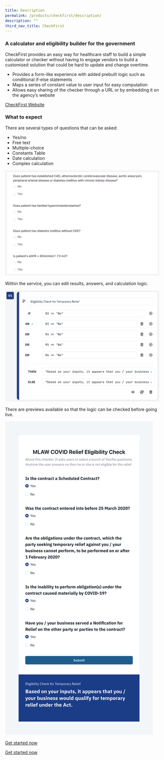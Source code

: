 ```yaml
---
title: Description
permalink: /products/checkfirst/description/
description: ""
third_nav_title: CheckFirst
---
```

### **A calculator and eligibility builder for the government**

CheckFirst provides an easy way for healthcare staff to build a simple calculator or checker without having to engage vendors to build a customised solution that could be hard to update and change overtime.

*   Provides a form-like experience with added prebuilt logic such as conditional if-else statements
*   Maps a series of constant value to user input for easy computation
*   Allows easy sharing of the checker through a URL or by embedding it on the agency’s website

[CheckFirst Website](https://www.checkfirst.gov.sg/)

### **What to expect**

There are several types of questions that can be asked:
* Yes/no
* Free text
* Multiple-choice  
* Constants Table
* Date calculation
* Complex calculation

![](/images/Asset%201@5.png)

Within the service, you can edit results, answers, and calculation logic.

![](/images/Yes_No%20step%203.png)

There are previews available so that the logic can be checked before going live.

![](/images/Yes_No%20Eligible%20result.png)

[Get started now](https://staging.d2p0smzkoz0iqs.amplifyapp.com/products/CheckFirst/get-started/)

[Get started now](https://cms.isomer.gov.sg/sites/ttsh-ogpshowcase/products/CheckFirst/get-started/)
